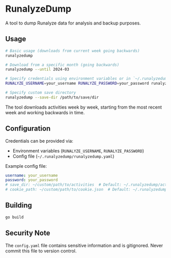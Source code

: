 # RunalyzeDump

A tool to dump Runalyze data for analysis and backup purposes.

## Usage

```bash
# Basic usage (downloads from current week going backwards)
runalyzedump

# Download from a specific month (going backwards)
runalyzedump --until 2024-03

# Specify credentials using environment variables or in `~/.runalyzedump/runalyzedump.yaml`
RUNALYZE_USERNAME=your_username RUNALYZE_PASSWORD=your_password runalyzedump

# Specify custom save directory
runalyzedump --save-dir /path/to/save/dir
```

The tool downloads activities week by week, starting from the most recent week and working backwards in time.

## Configuration

Credentials can be provided via:
- Environment variables (`RUNALYZE_USERNAME`, `RUNALYZE_PASSWORD`)
- Config file (`~/.runalyzedump/runalyzedump.yaml`)

Example config file:
```yaml
username: your_username
password: your_password
# save_dir: ~/custom/path/to/activities  # Default: ~/.runalyzedump/activities
# cookie_path: ~/custom/path/to/cookie.json  # Default: ~/.runalyzedump/runalyze-cookie.json
```

## Building

```bash
go build
```

## Security Note

The `config.yaml` file contains sensitive information and is gitignored. Never commit this file to version control. 